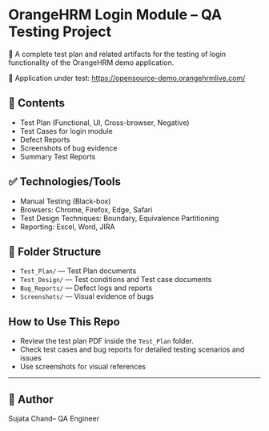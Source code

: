 # OrangeHRM Login Module – QA Testing Project

🧪 A complete test plan and related artifacts for the testing of login functionality of the OrangeHRM demo application.

🔗 Application under test: https://opensource-demo.orangehrmlive.com/

## 📄 Contents

- Test Plan (Functional, UI, Cross-browser, Negative)
- Test Cases for login module
- Defect Reports
- Screenshots of bug evidence
- Summary Test Reports

## ✅ Technologies/Tools

- Manual Testing (Black-box)
- Browsers: Chrome, Firefox, Edge, Safari
- Test Design Techniques: Boundary, Equivalence Partitioning
- Reporting: Excel, Word, JIRA 


## 📁 Folder Structure

- `Test_Plan/` — Test Plan documents 
- `Test_Design/` — Test conditions and Test case documents
- `Bug_Reports/` — Defect logs and reports
- `Screenshots/` — Visual evidence of bugs

## How to Use This Repo
- Review the test plan PDF inside the `Test_Plan` folder.
- Check test cases and bug reports for detailed testing scenarios and issues
- Use screenshots for visual references

---

## 👤 Author

Sujata Chand– QA Engineer

